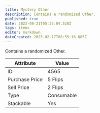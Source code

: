 ```yaml
---
title: Mystery Other
description: Contains a randomized Other.
published: true
date: 2023-08-21T05:35:04.528Z
tags: items
editor: markdown
dateCreated: 2023-02-17T06:55:16.685Z
---
```


Contains a randomized Other.

|Attribute|Value|
|-|-|
|ID|4565|
|Purchase Price|5 Flips|
|Sell Price|2 Flips|
|Type|Consumable|
|Stackable|Yes|

